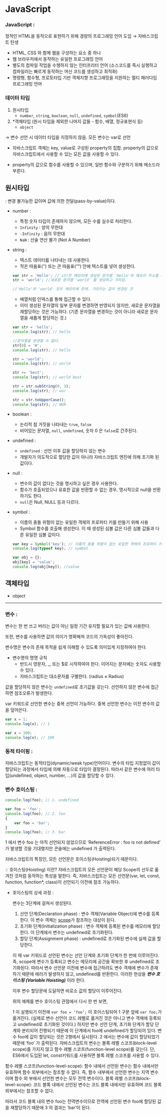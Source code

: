 # JavaScript

### JavaScript :

정적인 HTML을 동적으로 표현하기 위해 경량의 프로그래밍 언어 도입 → 자바스크립트 탄생

- HTML, CSS 와 함께 웹을 구성하는 요소 중 하나
- 웹 브라우저에서 동작하는 유일한 프로그래밍 언어
- 별도의 컴파일 작업을 수행하지 않는 인터프리터 언어 (소스코드를 즉시 실행하고 컴파일러는 빠르게 동작하는 머신 코드를 생성하고 최적화)
- 명령형, 함수형, 프로토타입 기반 객체지향 프로그래밍을 지원하는 멀티 패러다임 프로그래밍 언어

### 데이터 타입

1. 원시타입
    - `number`, `string`, `boolean`, `null`, `undefined`, `symbol`(ES6)
2. *객체타입 (원시 타입을 제외한 나머지 값들 - 함수, 배열, 정규표현식 등)
    - `object`

→ 변수 선언 시 데이터 타입을 지정하지 않음. 모든 변수는 var로 선언

* 자바스크립트 객체는 key, value로 구성된  property의 집합. property의 값으로 자바스크립트에서 사용할 수 있는 모든 값을 사용할 수 있다.

* property의 값으로 함수를 사용할 수 있으며, 일반 함수와 구분하기 위해 메소드라 부른다.

## 원시타입

: 변경 불가능한 값이며 값에 의한 전달(pass-by-value)이다.

- number :
    - 특정 숫자 타입이 존재하지 않으며, 모든 수를 실수로 처리한다.
    - `Infinity` : 양의 무한대
    - `-Infinity` : 음의 무한대
    - `NaN` : 산술 연산 불가 (Not A Number)
- string :
    - 텍스트 데이터를 나타내는 데 사용한다.
    - 작은 따옴표(’’) 또는 큰 따옴표(””) 안에 텍스트를 넣어 생성한다.
    
    ```jsx
    var str = 'Hello'; // str은 메모리에 생성된 문자열 'Hello'의 메모리 주소를 가리킴
    str = 'world'; //새로운 문자열 'world' 를 생성하고 가리킴.
    
    //'Hello'와 'world' 모두 메모리에 존재. 가리키는 값이 변경된 것
    ```
    
    - 배열처럼 인덱스를 통해 접근할 수 있다.
    - 이미 생성된 문자열의 일부 문자를 변경하면 반영되지 않지만, 새로운 문자열을 재할당하는 것은 가능하다. (기존 문자열을 변경하는 것이 아니라 새로운 문자열을 새롭게 할당하는 것.)
    
    ```jsx
    var str = 'hello';
    console.log(str); // hello
    
    //문자열을 변경할 수 없다.
    str[0] = 'H';
    console.log(str); // hello
    
    str = 'world';
    console.log(str); // world
    
    str += 'best';
    console.log(str); // world best
    
    str = str.subString(0, 3);
    console.log(str); // wor
    
    str = str.toUpperCase();
    console.log(str); // WOR
    ```
    
- boolean :
    - 논리적 참 거짓을 나타내는 `true`, `false`
    - 비어있는 문자열, `null`, `undefined`, 숫자 0 은 `false`로 간주된다.
- undefined :
    - `undefined` : 선언 이후 값을 할당하지 않는 변수
    - 개발자가 의도적으로 할당한 값이 아니라 자바스크립트 엔진에 의해 초기화 된 값이다.
- null :
    - 변수의 값이 없다는 것을 명시하고 싶은 경우 사용한다.
    - 함수가 호출되었으나 유효한 값을 반환할 수 없는 경우, 명시적으로 null을 반환하기도 한다.
    - `null`은 Null, NULL 등과 다르다.
- symbol :
    - 이름의 충돌 위험이 없는 유일한 객체의 프로퍼티 키를 만들기 위해 사용
    - Symbol 함수를 호출해 생성한다. 이 때 생성된 심볼 값은 다른 심볼 값들과 다른 유일한 심볼 값이다.
    
    ```jsx
    var key = Symbol('key'); // 이름의 충돌 위험이 없는 유일한 객체의 프로퍼티 키
    console.log(typeof key); // symbol
    
    var obj = {};
    obj[key] = 'value';
    console.log(obj[key]); //value
    ```
    

## 객체타입

- object

---

### 변수 :

변수는 한 번 쓰고 버리는 값이 아닌 일정 기간 유지할 필요가 있는 값에 사용한다.

또한, 변수를 사용하면 값의 의미가 명확해져 코드의 가독성이 좋아진다.

변수명은 변수의 존재 목적을 쉽게 이해할 수 있도록 의미있게 지정하여야 한다.

- 변수명의 명명 규칙
    - 반드시 영문자, _, 또는 $로 시작하여야 한다. 이어지는 문자에는 숫자도 사용할 수 있다.
    - 자바스크립트는 대소문자를 구별한다. (radius ≠ Radius)

값을 할당하지 않은 변수는 `undefined`로 초기값을 갖는다. 선언하지 않은 변수에 접근하면 참조오류가 발생한다.

var 키워드로 선언한 변수는 중복 선언이 가능하다. 중복 선언한 변수는 이전 변수의 값을 덮어쓴다.

```jsx
var x = 1;
console.log(x); // 1

var x = 100;
console.log(x); // 100
```

### 동적 타이핑 :

자바스크립트는 동적타입(dynamic/weak type)언어이다. 변수의 타입 지정없이 값이 할당되는 과정에서 타입에 의해 자동으로 타입이 결정된다. 따라서 같은 변수에 여러 타입(undefined, object, number, …)의 값을 할당할 수 있다.

### 변수 호이스팅 :

```jsx
console.log(foo); // 1. undefined

var foo = 'foo';
console.log(foo); // 2. foo
{
	var foo = 'bar';
}
console.log(foo); // 3. bar
```

1 에서 변수 foo 는 아직 선언되지 않았으므로 ‘ReferenceError : foo is not defined’ 가 발생할 것을 기대했지만 콘솔에는 undefined 가 출력된다.

자바스크립트의 특징인, 모든 선언문은 호이스팅(Hoisting)되기 때문이다.

<aside>
💡 호이스팅(Hoisting) 이란?
자바스크립트의 모든 선언문이 해당 Scope의 선두로 옮겨진 것처럼 동작하는 특성을 말한다.
즉, 자바스크립트는 모든 선언문(var, let, const, function, function*, class)이 선언되기 이전에 참조 가능하다.

</aside>

- 호이스팅의 상세 과정 :
    
    변수는 3단계에 걸쳐서 생성된다.
    
    1. 선언 단계(Declaration phase) :  변수 객체(Variable Object)에 변수를 등록한다. 이 변수 객체는 [scope](JavaScript/scope.md)가 참조하는 대상이 된다.
    2. 초기화 단계(Initialization phase) : 변수 객체에 등록된 변수를 메모리에 할당한다. 이 단계에서 변수는 undefined로 초기화된다.
    3. 할당 단계(Assignment phase) : undefined로 초기화된 변수에 실제 값을 할당한다.
    
    이 때 var 키워드로 선언된 변수는 선언 단계와 초기화 단계가 한 번에 이루어진다. 즉, scope에 변수가 등록되고 변수는 메모리에 공간을 확보한 후 undefined로 초기화된다. 따라서 변수 선언문 이전에 변수에 접근하려도 변수 객체에 변수가 존재하기 때문에 에러가 발생하지 않고, undefined를 반환한다. 이러한 현상을 ***변수 호이스팅 (Variable Hoisting)*** 이라 한다.
    
    이후 변수 할당문에 도달하면 비로소 값의 할당이 이루어진다.
    
    위의 예제를 변수 호이스팅 관점에서 다시 한 번 보면,
    
    1 이 실행되기 이전에 `var foo = ‘foo’;` 이 호이스팅되어 1 구문 앞에 `var foo;`가 옮겨진다. (실제로 변수 선언이 코드 레벨로 옮겨진 것은 아니고 변수 객체에 등록되고 undefined로 초기화된 것이다.) 하지만 변수 선언 단계, 초기화 단계가 할당 단계와 분리되어 진행되기 때문에 이 단계에서 foo에 undefined가 할당되어 있다. 변수 foo에 값이 할당되는 것은 2행에서 실시된다.
    2 에서는 변수에 값이 할당되었기 때문에 ‘foo’ 가 출력된다.
자바스크립트의 변수는 블록 레벨 스코프(block-level scope)를 가지지 않고 함수 레벨 스코프(function-level scope)를 갖는다.
단, ES6에서 도입된 let, const키워드를 사용하면 블록 레벨 스코프를 사용할 수 있다.

함수 레벨 스코프(function-level-scope):
	함수 내에서 선언된 변수는 함수 내에서만 유효하며 함수 외부에서는 참조할 수 없다. 즉, 함수 내부에서 선언한 변수는 지역 변수이며 함수 외	부에서 선언한 변수는 모두 전역 변수이다.
블록 레벨 스코프(block-level-scope):
	코드 블록 내에서 선언된 변수는 코드 블록 내에서만 유효하며 코드 블록 외부에서는 참조할 수 없다.


따라서 코드 블록 내의 변수 foo는 전역변수이므로 전역에 선언된 변수 foo에 할당된 값을 재할당하기 때문에 3 의 결과는 ‘bar’이 된다.
    
